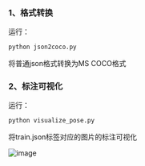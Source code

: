 ### 1、格式转换
运行：
```bash
python json2coco.py
```
将普通json格式转换为MS COCO格式
### 2、标注可视化
运行：
```bash
python visualize_pose.py
```
将train.json标签对应的图片的标注可视化

![image](https://github.com/2369257907/json2coco/assets/67651900/e680a8bf-d06b-408e-9b20-4f6f8738ba79)
